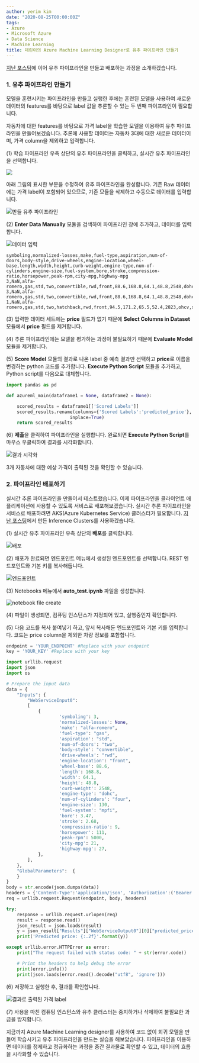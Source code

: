 ```yaml
---
author: yerim kim
date: "2020-08-25T00:00:00Z"
tags:
- Azure
- Microsoft Azure
- Data Science
- Machine Learning
title: 데린이의 Azure Machine Learning Designer로 유추 파이프라인 만들기
---
```


[지난 포스팅](https://tech.cloudmt.co.kr/2020/08/24/Azure-Machine-Learning-Designer%EB%A1%9C-%ED%9A%8C%EA%B7%80-%EB%AA%A8%EB%8D%B8-%EB%A7%8C%EB%93%A4%EA%B8%B0/)에 이어 유추 파이프라인을 만들고 배포하는 과정을 소개하겠습니다. 


### 1. 유추 파이프라인 만들기

모델을 훈련시키는 파이프라인을 만들고 실행한 후에는 훈련된 모델을 사용하여 새로운 데이터의 features를 바탕으로 label 값을 추론할 수 있는 두 번째 파이프라인이 필요합니다. 

자동차에 대한 features를 바탕으로 가격 label을 학습한 모델을 이용하여 유추 파이프라인을 만들어보겠습니다. 추론에 사용할 데이터는 자동차 3대에 대한 새로운 데이터이며, 가격 column을 제외하고 입력합니다. 

(1) 학습 파이프라인 우측 상단의 유추 파이프라인을 클릭하고, 실시간 유추 파이프라인을 선택합니다.

![](/files/blog/2020-08-24/infer.PNG)

아래 그림의 표시한 부분을 수정하여 유추 파이프라인을 완성합니다. 기존 Raw 데이터에는 가격 label이 포함되어 있으므로, 기존 모듈을 삭제하고 수동으로 데이터를 입력합니다.

![만들 유추 파이프라인](/files/blog/2020-08-24/pipeline2.PNG)

(2) **Enter Data Manually** 모듈을 검색하여 파이프라인 창에 추가하고, 데이터를 입력합니다. 

![데이터 입력](/files/blog/2020-08-24/manuallydata.PNG)

```csv
symboling,normalized-losses,make,fuel-type,aspiration,num-of-doors,body-style,drive-wheels,engine-location,wheel-base,length,width,height,curb-weight,engine-type,num-of-cylinders,engine-size,fuel-system,bore,stroke,compression-ratio,horsepower,peak-rpm,city-mpg,highway-mpg
3,NaN,alfa-romero,gas,std,two,convertible,rwd,front,88.6,168.8,64.1,48.8,2548,dohc,four,130,mpfi,3.47,2.68,9,111,5000,21,27
3,NaN,alfa-romero,gas,std,two,convertible,rwd,front,88.6,168.8,64.1,48.8,2548,dohc,four,130,mpfi,3.47,2.68,9,111,5000,21,27
1,NaN,alfa-romero,gas,std,two,hatchback,rwd,front,94.5,171.2,65.5,52.4,2823,ohcv,six,152,mpfi,2.68,3.47,9,154,5000,19,26
```

(3) 입력한 데이터 세트에는 **price** 필드가 없기 때문에 **Select Columns in Dataset** 모듈에서 **price** 필드를 제거합니다. 

(4) 추론 파이프라인에는 모델을 평가하는 과정이 불필요하기 때문에 **Evaluate Model** 모듈을 제거합니다. 

(5) **Score Model** 모듈의 결과로 나온 label 중 예측 결과만 선택하고 **price**로 이름을 변경하는 python 코드를 추가합니다. **Execute Python Script** 모듈을 추가하고, Python script를 다음으로 대체합니다.

```python
import pandas as pd

def azureml_main(dataframe1 = None, dataframe2 = None):

    scored_results = dataframe1[['Scored Labels']]
    scored_results.rename(columns={'Scored Labels':'predicted_price'},
                        inplace=True)
    return scored_results
```
(6) **제출**을 클릭하여 파이프라인을 실행합니다. 완료되면 **Execute Python Script**를 마우스 우클릭하여 결과를 시각화합니다.

![결과 시각화](/files/blog/2020-08-24/result.PNG)

3개 자동차에 대한 예상 가격이 출력된 것을 확인할 수 있습니다. 


### 2. 파이프라인 배포하기

실시간 추론 파이프라인을 만들어서 테스트했습니다. 이제 파이프라인을 클라이언트 애플리케이션에 사용할 수 있도록 서비스로 배포해보겠습니다. 실시간 추론 파이프라인을 서비스로 배포하려면 AKS(Azure Kubernetes Service) 클러스터가 필요합니다. [지난 포스팅](https://tech.cloudmt.co.kr/2020/08/24/Azure-Machine-Learning-Designer%EB%A1%9C-%ED%9A%8C%EA%B7%80-%EB%AA%A8%EB%8D%B8-%EB%A7%8C%EB%93%A4%EA%B8%B0/)에서 만든 Inference Clusters를 사용하겠습니다. 

(1) 실시간 유추 파이프라인 우측 상단의 **배포**를 클릭합니다.

![배포](/files/blog/2020-08-24/endpoint.PNG)

(2) 배포가 완료되면 엔드포인트 메뉴에서 생성된 엔드포인트를 선택합니다. REST 엔드포인트와 기본 키를 복사해둡니다.

![엔드포인트](/files/blog/2020-08-24/key.png)

(3) Notebooks 메뉴에서 **auto_test.ipynb** 파일을 생성합니다.

![notebook file create](/files/blog/2020-08-24/filecreate.PNG)

(4) 파일이 생성되면, 컴퓨팅 인스턴스가 지정되어 있고, 실행중인지 확인합니다. 

(5) 다음 코드를 복사 붙여넣기 하고, 앞서 복사해둔 엔드포인트와 기본 키를 입력합니다. 코드는 price column을 제외한 차량 정보를 포함합니다.

```python
endpoint = 'YOUR_ENDPOINT' #Replace with your endpoint
key = 'YOUR_KEY' #Replace with your key

import urllib.request
import json
import os

# Prepare the input data
data = {
    "Inputs": {
        "WebServiceInput0":
        [
            {
                    'symboling': 3,
                    'normalized-losses': None,
                    'make': "alfa-romero",
                    'fuel-type': "gas",
                    'aspiration': "std",
                    'num-of-doors': "two",
                    'body-style': "convertible",
                    'drive-wheels': "rwd",
                    'engine-location': "front",
                    'wheel-base': 88.6,
                    'length': 168.8,
                    'width': 64.1,
                    'height': 48.8,
                    'curb-weight': 2548,
                    'engine-type': "dohc",
                    'num-of-cylinders': "four",
                    'engine-size': 130,
                    'fuel-system': "mpfi",
                    'bore': 3.47,
                    'stroke': 2.68,
                    'compression-ratio': 9,
                    'horsepower': 111,
                    'peak-rpm': 5000,
                    'city-mpg': 21,
                    'highway-mpg': 27,
            },
        ],
    },
    "GlobalParameters":  {
    }
}
body = str.encode(json.dumps(data))
headers = {'Content-Type':'application/json', 'Authorization':('Bearer '+ key)}
req = urllib.request.Request(endpoint, body, headers)

try:
    response = urllib.request.urlopen(req)
    result = response.read()
    json_result = json.loads(result)
    y = json_result["Results"]["WebServiceOutput0"][0]["predicted_price"]
    print('Predicted price: {:.2f}'.format(y))

except urllib.error.HTTPError as error:
    print("The request failed with status code: " + str(error.code))

    # Print the headers to help debug the error
    print(error.info())
    print(json.loads(error.read().decode("utf8", 'ignore')))
```

(6) 저장하고 실행한 후, 결과를 확인합니다.

![결과로 출력된 가격 label](/files/blog/2020-08-24/result2.png)

(7) 사용을 마친 컴퓨팅 인스턴스와 유추 클러스터는 중지하거나 삭제하여 불필요한 과금을 방지합니다. 


지금까지 Azure Machine Learning designer를 사용하여 코드 없이 회귀 모델을 만들어 학습시키고 유추 파이프라인을 만드는 실습을 해보았습니다. 파이프라인을 이용하면 데이터를 정제하고 정규화하는 과정을 중간 결과물로 확인할 수 있고, 데이터의 흐름을 시각화할 수 있습니다. 